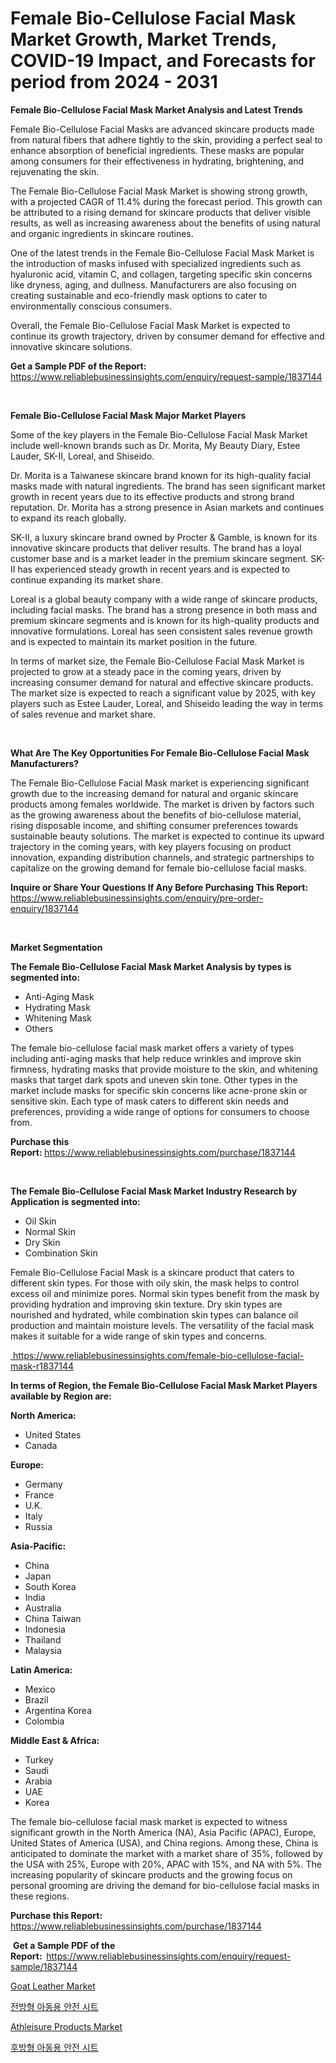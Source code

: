 <p><h1>Female Bio-Cellulose Facial Mask Market Growth, Market Trends, COVID-19 Impact, and Forecasts for period from 2024 - 2031</h1></p><p><strong>Female Bio-Cellulose Facial Mask Market Analysis and Latest Trends</strong></p>
<p><p>Female Bio-Cellulose Facial Masks are advanced skincare products made from natural fibers that adhere tightly to the skin, providing a perfect seal to enhance absorption of beneficial ingredients. These masks are popular among consumers for their effectiveness in hydrating, brightening, and rejuvenating the skin.</p><p>The Female Bio-Cellulose Facial Mask Market is showing strong growth, with a projected CAGR of 11.4% during the forecast period. This growth can be attributed to a rising demand for skincare products that deliver visible results, as well as increasing awareness about the benefits of using natural and organic ingredients in skincare routines.</p><p>One of the latest trends in the Female Bio-Cellulose Facial Mask Market is the introduction of masks infused with specialized ingredients such as hyaluronic acid, vitamin C, and collagen, targeting specific skin concerns like dryness, aging, and dullness. Manufacturers are also focusing on creating sustainable and eco-friendly mask options to cater to environmentally conscious consumers.</p><p>Overall, the Female Bio-Cellulose Facial Mask Market is expected to continue its growth trajectory, driven by consumer demand for effective and innovative skincare solutions.</p></p>
<p><strong>Get a Sample PDF of the Report:&nbsp;</strong> <a href="https://www.reliablebusinessinsights.com/enquiry/request-sample/1837144">https://www.reliablebusinessinsights.com/enquiry/request-sample/1837144</a></p>
<p>&nbsp;</p>
<p><strong>Female Bio-Cellulose Facial Mask Major Market Players</strong></p>
<p><p>Some of the key players in the Female Bio-Cellulose Facial Mask Market include well-known brands such as Dr. Morita, My Beauty Diary, Estee Lauder, SK-II, Loreal, and Shiseido.</p><p>Dr. Morita is a Taiwanese skincare brand known for its high-quality facial masks made with natural ingredients. The brand has seen significant market growth in recent years due to its effective products and strong brand reputation. Dr. Morita has a strong presence in Asian markets and continues to expand its reach globally.</p><p>SK-II, a luxury skincare brand owned by Procter & Gamble, is known for its innovative skincare products that deliver results. The brand has a loyal customer base and is a market leader in the premium skincare segment. SK-II has experienced steady growth in recent years and is expected to continue expanding its market share.</p><p>Loreal is a global beauty company with a wide range of skincare products, including facial masks. The brand has a strong presence in both mass and premium skincare segments and is known for its high-quality products and innovative formulations. Loreal has seen consistent sales revenue growth and is expected to maintain its market position in the future.</p><p>In terms of market size, the Female Bio-Cellulose Facial Mask Market is projected to grow at a steady pace in the coming years, driven by increasing consumer demand for natural and effective skincare products. The market size is expected to reach a significant value by 2025, with key players such as Estee Lauder, Loreal, and Shiseido leading the way in terms of sales revenue and market share.</p></p>
<p>&nbsp;</p>
<p><strong>What Are The Key Opportunities For Female Bio-Cellulose Facial Mask Manufacturers?</strong></p>
<p><p>The Female Bio-Cellulose Facial Mask market is experiencing significant growth due to the increasing demand for natural and organic skincare products among females worldwide. The market is driven by factors such as the growing awareness about the benefits of bio-cellulose material, rising disposable income, and shifting consumer preferences towards sustainable beauty solutions. The market is expected to continue its upward trajectory in the coming years, with key players focusing on product innovation, expanding distribution channels, and strategic partnerships to capitalize on the growing demand for female bio-cellulose facial masks.</p></p>
<p><strong>Inquire or Share Your Questions If Any Before Purchasing This Report:</strong> <a href="https://www.reliablebusinessinsights.com/enquiry/pre-order-enquiry/1837144">https://www.reliablebusinessinsights.com/enquiry/pre-order-enquiry/1837144</a></p>
<p>&nbsp;</p>
<p><strong>Market Segmentation</strong></p>
<p><strong>The Female Bio-Cellulose Facial Mask Market Analysis by types is segmented into:</strong></p>
<p><ul><li>Anti-Aging Mask</li><li>Hydrating Mask</li><li>Whitening Mask</li><li>Others</li></ul></p>
<p><p>The female bio-cellulose facial mask market offers a variety of types including anti-aging masks that help reduce wrinkles and improve skin firmness, hydrating masks that provide moisture to the skin, and whitening masks that target dark spots and uneven skin tone. Other types in the market include masks for specific skin concerns like acne-prone skin or sensitive skin. Each type of mask caters to different skin needs and preferences, providing a wide range of options for consumers to choose from.</p></p>
<p><strong>Purchase this Report:&nbsp;</strong><a href="https://www.reliablebusinessinsights.com/purchase/1837144">https://www.reliablebusinessinsights.com/purchase/1837144</a></p>
<p>&nbsp;</p>
<p><strong>The Female Bio-Cellulose Facial Mask Market Industry Research by Application is segmented into:</strong></p>
<p><ul><li>Oil Skin</li><li>Normal Skin</li><li>Dry Skin</li><li>Combination Skin</li></ul></p>
<p><p>Female Bio-Cellulose Facial Mask is a skincare product that caters to different skin types. For those with oily skin, the mask helps to control excess oil and minimize pores. Normal skin types benefit from the mask by providing hydration and improving skin texture. Dry skin types are nourished and hydrated, while combination skin types can balance oil production and maintain moisture levels. The versatility of the facial mask makes it suitable for a wide range of skin types and concerns.</p></p>
<p><a href="https://www.reliablebusinessinsights.com/female-bio-cellulose-facial-mask-r1837144">&nbsp;https://www.reliablebusinessinsights.com/female-bio-cellulose-facial-mask-r1837144</a></p>
<p><strong>In terms of Region, the Female Bio-Cellulose Facial Mask Market Players available by Region are:</strong></p>
<p>
    <p> <strong> North America: </strong>
        <ul>
            <li>United States</li>
            <li>Canada</li>
        </ul>
        </p> 
    <p> <strong> Europe: </strong>
        <ul>
            <li>Germany</li>
            <li>France</li>
            <li>U.K.</li>
            <li>Italy</li>
            <li>Russia</li>
        </ul>
        </p> 
    <p> <strong> Asia-Pacific: </strong>
        <ul>
            <li>China</li>
            <li>Japan</li>
            <li>South Korea</li>
            <li>India</li>
            <li>Australia</li>
            <li>China Taiwan</li>
            <li>Indonesia</li>
            <li>Thailand</li>
            <li>Malaysia</li>
        </ul>
        </p> 
    <p> <strong> Latin America: </strong>
        <ul>
            <li>Mexico</li>
            <li>Brazil</li>
            <li>Argentina Korea</li>
            <li>Colombia</li>
        </ul>
        </p> 
    <p> <strong> Middle East & Africa: </strong>
        <ul>
            <li>Turkey</li>
            <li>Saudi</li>
            <li>Arabia</li>
            <li>UAE</li>
            <li>Korea</li>
        </ul>
    </p>
    </p>
<p><p>The female bio-cellulose facial mask market is expected to witness significant growth in the North America (NA), Asia Pacific (APAC), Europe, United States of America (USA), and China regions. Among these, China is anticipated to dominate the market with a market share of 35%, followed by the USA with 25%, Europe with 20%, APAC with 15%, and NA with 5%. The increasing popularity of skincare products and the growing focus on personal grooming are driving the demand for bio-cellulose facial masks in these regions.</p></p>
<p><strong>Purchase this Report: </strong><a href="https://www.reliablebusinessinsights.com/purchase/1837144">https://www.reliablebusinessinsights.com/purchase/1837144</a></p>
<p>&nbsp;<strong>Get a Sample PDF of the Report:&nbsp;&nbsp;</strong><a href="https://www.reliablebusinessinsights.com/enquiry/request-sample/1837144">https://www.reliablebusinessinsights.com/enquiry/request-sample/1837144</a></p>
<p><strong></strong></p>
<p><p><a href="https://github.com/Hazelklievgspy6vdcsmu106w/Market-Research-Report-List-3/blob/main/goat-leather-market.md">Goat Leather Market</a></p><p><a href="https://github.com/Hubertstyenger6685/Market-Research-Report-List-2/blob/main/8344439153612.md">전방형 아동용 안전 시트</a></p><p><a href="https://github.com/LiamDavis60/Market-Research-Report-List-1/blob/main/athleisure-products-market.md">Athleisure Products Market</a></p><p><a href="https://github.com/hxzi07639916/Market-Research-Report-List-2/blob/main/8896819153611.md">후방형 아동용 안전 시트</a></p></p>